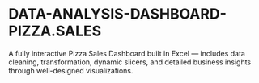 # DATA-ANALYSIS-DASHBOARD-PIZZA.SALES

A fully interactive Pizza Sales Dashboard built in Excel — includes data cleaning, transformation, dynamic slicers, and detailed business insights through well-designed visualizations.
